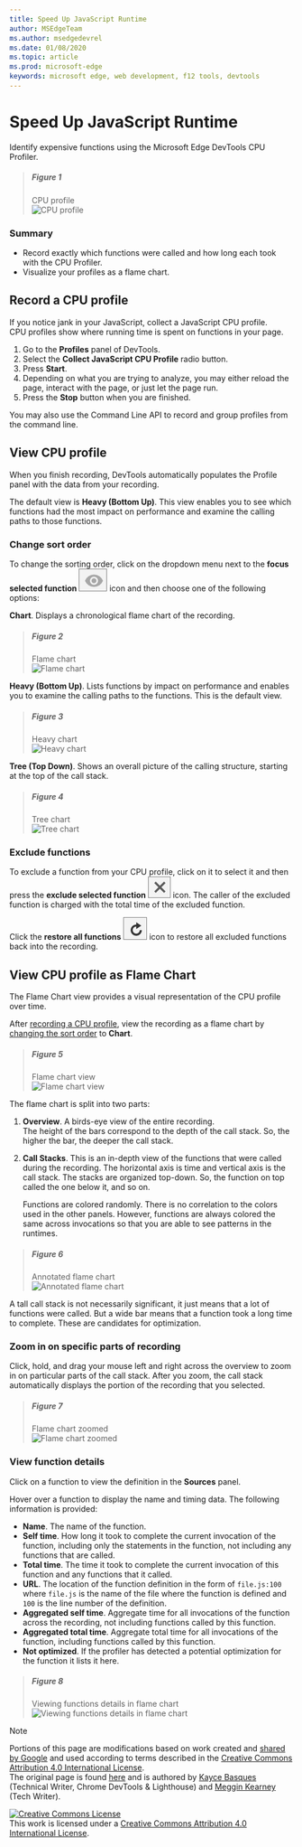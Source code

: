 ```yaml
---
title: Speed Up JavaScript Runtime
author: MSEdgeTeam
ms.author: msedgedevrel
ms.date: 01/08/2020
ms.topic: article
ms.prod: microsoft-edge
keywords: microsoft edge, web development, f12 tools, devtools
---
```

<!-- Copyright Kayce Basques and Meggin Kearney

   Licensed under the Apache License, Version 2.0 (the "License");
   you may not use this file except in compliance with the License.
   You may obtain a copy of the License at

       http://www.apache.org/licenses/LICENSE-2.0

   Unless required by applicable law or agreed to in writing, software
   distributed under the License is distributed on an "AS IS" BASIS,
   WITHOUT WARRANTIES OR CONDITIONS OF ANY KIND, either express or implied.
   See the License for the specific language governing permissions and
   limitations under the License. -->





# Speed Up JavaScript Runtime   




Identify expensive functions using the Microsoft Edge DevTools CPU Profiler.  

> ##### Figure 1  
> CPU profile  
> ![CPU profile][ImageCpuProfile]  

### Summary  

*   Record exactly which functions were called and how long each took with the CPU Profiler.  
*   Visualize your profiles as a flame chart.  

## Record a CPU profile 

If you notice jank in your JavaScript, collect a JavaScript CPU profile.  
CPU profiles show where running time is spent on functions in your page.  

1.  Go to the **Profiles** panel of DevTools.  
1.  Select the **Collect JavaScript CPU Profile** radio button.  
1.  Press **Start**.  
1.  Depending on what you are trying to analyze, you may either reload the page, interact with the page, or just let the page run.  
1.  Press the **Stop** button when you are finished.  

You may also use the Command Line API to record and group profiles from the command line.  

<!--todo: add command line api section when available  -->  

## View CPU profile   

When you finish recording, DevTools automatically populates the Profile panel with the data from your recording.  

The default view is **Heavy \(Bottom Up\)**.  This view enables you to see which functions had the most impact on performance and examine the calling paths to those functions.  

### Change sort order   

To change the sorting order, click on the dropdown menu next to the **focus selected function** ![focus selected function][ImageFocusIcon] icon and then choose one of the following options:  

**Chart**.  Displays a chronological flame chart of the recording.  

> ##### Figure 2  
> Flame chart  
> ![Flame chart][ImageFlameChart]  

**Heavy \(Bottom Up\)**.  Lists functions by impact on performance and enables you to examine the calling paths to the functions.  This is the default view.  

> ##### Figure 3  
> Heavy chart  
> ![Heavy chart][ImageHeavyChart]  

**Tree \(Top Down\)**.  Shows an overall picture of the calling structure, starting at the top of the call stack.  

> ##### Figure 4  
> Tree chart  
> ![Tree chart][ImageTreeChart]  

### Exclude functions   

To exclude a function from your CPU profile, click on it to select it and then press the **exclude selected function** ![exclude selected function][ImageExcludeIcon] icon.  The caller of the excluded function is charged with the total time of the excluded function.  

Click the **restore all functions** ![restore all functions][ImageRestoreIcon] icon to restore all excluded functions back into the recording.  

## View CPU profile as Flame Chart   

The Flame Chart view provides a visual representation of the CPU profile over time.  

After [recording a CPU profile](#record-a-cpu-profile), view the recording as a flame chart by [changing the sort order](#change-sort-order) to **Chart**.  

> ##### Figure 5  
> Flame chart view  
> ![Flame chart view][ImageFlameChartView]  

The flame chart is split into two parts:  

1.  **Overview**.  A birds-eye view of the entire recording.  
    The height of the bars correspond to the depth of the call stack.  So, the higher the bar, the deeper the call stack.  

1.  **Call Stacks**.  This is an in-depth view of the functions that were called during the recording.  The horizontal axis is time and vertical axis is the call stack.  The stacks are organized top-down.  So, the function on top called the one below it, and so on.  
    
    Functions are colored randomly.  There is no correlation to the colors used in the other panels.  However, functions are always colored the same across invocations so that you are able to see patterns in the runtimes.  

> ##### Figure 6  
> Annotated flame chart  
> ![Annotated flame chart][ImageAnnotatedFlameChart]  

A tall call stack is not necessarily significant, it just means that a lot of functions were called.  But a wide bar means that a function took a long time to complete.  These are candidates for optimization.  

### Zoom in on specific parts of recording   

Click, hold, and drag your mouse left and right across the overview to zoom in on particular parts of the call stack. After you zoom, the call stack automatically displays the portion of the recording that you selected.  

> ##### Figure 7  
> Flame chart zoomed  
> ![Flame chart zoomed][ImageFlameChartZoomed]  

### View function details   

Click on a function to view the definition in the **Sources** panel.  

Hover over a function to display the name and timing data.  The following information is provided:  

*   **Name**.  The name of the function.  
*   **Self time**.  How long it took to complete the current invocation of the function, including only the statements in the function, not including any functions that are called.  
*   **Total time**.  The time it took to complete the current invocation of this function and any functions that it called.  
*   **URL**.  The location of the function definition in the form of `file.js:100` where `file.js` is the name of the file where the function is defined and `100` is the line number of the definition.  
*   **Aggregated self time**.  Aggregate time for all invocations of the function across the recording, not including functions called by this function.  
*   **Aggregated total time**.  Aggregate total time for all invocations of the function, including functions called by this function.  
*   **Not optimized**.  If the profiler has detected a potential optimization for the function it lists it here.  

> ##### Figure 8  
> Viewing functions details in flame chart  
> ![Viewing functions details in flame chart][ImageFunctionsDetails]  

<!--## Feedback   -->  



<!-- image links -->  

[ImageExcludeIcon]: images/exclude-icon.msft.png  
[ImageFocusIcon]: images/focus-icon.msft.png  
[ImageRestoreIcon]: images/restore-icon.msft.png  

[ImageCpuProfile]: images/cpu-profile.msft.png "Figure 1: CPU profile"  
[ImageFlameChart]: images/flame-chart.msft.png "Figure 2: Flame chart"  
[ImageHeavyChart]: images/heavy-chart.msft.png "Figure 3: Heavy chart"  
[ImageTreeChart]: images/tree-chart.msft.png "Figure 4: Tree chart"  
[ImageFlameChartView]: images/flame-chart.msft.png "Figure 5: Flame chart view"  
[ImageAnnotatedFlameChart]: images/annotated-cpu-flame.msft.png "Figure 6: Annotated flame chart"  
[ImageFlameChartZoomed]: images/benchmark-zoom.msft.png "Figure 7: Flame chart zoomed"  
[ImageFunctionsDetails]: images/functions-details.msft.png "Figure 8: Viewing functions details in flame chart"  

<!-- links -->  

<!--[DevtoolsGuideDebugCliReferenceProfilename]: /microsoft-edge/devtools-guide-chromium/debug/command-line/command-line-reference#profilename-and-profileendname ""  -->  

> [!NOTE]
> Portions of this page are modifications based on work created and [shared by Google][GoogleSitePolicies] and used according to terms described in the [Creative Commons Attribution 4.0 International License][CCA4IL].  
> The original page is found [here](https://developers.google.com/web/tools/chrome-devtools/rendering-tools/js-execution) and is authored by [Kayce Basques][KayceBasques] \(Technical Writer, Chrome DevTools & Lighthouse\) and [Meggin Kearney][MegginKearney] \(Tech Writer\).  

[![Creative Commons License][CCby4Image]][CCA4IL]  
This work is licensed under a [Creative Commons Attribution 4.0 International License][CCA4IL].  

[CCA4IL]: http://creativecommons.org/licenses/by/4.0  
[CCby4Image]: https://i.creativecommons.org/l/by/4.0/88x31.png  
[GoogleSitePolicies]: https://developers.google.com/terms/site-policies  
[KayceBasques]: https://developers.google.com/web/resources/contributors/kaycebasques  
[MegginKearney]: https://developers.google.com/web/resources/contributors/megginkearney  